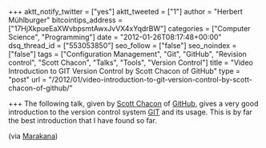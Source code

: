 +++
aktt_notify_twitter = ["yes"]
aktt_tweeted = ["1"]
author = "Herbert Mühlburger"
bitcointips_address = ["17HjXkpueEaXWvbpsmtAwxJvVX4xYqdrBW"]
categories = ["Computer Science", "Programming"]
date = "2012-01-26T08:17:48+00:00"
dsq_thread_id = ["553053850"]
seo_follow = ["false"]
seo_noindex = ["false"]
tags = ["Configuration Management", "Git", "GitHub", "Revision control", "Scott Chacon", "Talks", "Tools", "Version Control"]
title = "Video Introduction to GIT Version Control by Scott Chacon of GitHub"
type = "post"
url = "/2012/01/video-introduction-to-git-version-control-by-scott-chacon-of-github/"

+++
The following talk, given by <a title="Scott Chacon" href="http://scottchacon.com/" target="_blank">Scott Chacon</a> of <a title="GitHub" href="http://www.github.com" target="_blank">GitHub</a>, gives a very good introduction to the version control system <a title="GIT Version Control System" href="http://git-scm.com/" target="_blank">GIT</a> and its usage. This is by far the best introduction that I have found so far.



(via <a title="Marakana" href="http://marakana.com/forums/git/git/399.html#p1046" target="_blank">Marakana</a>)
